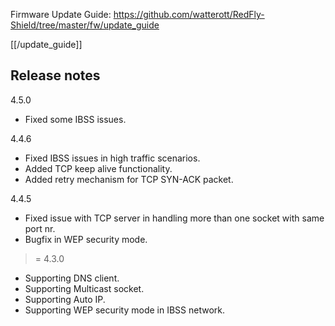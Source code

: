 Firmware Update Guide: <https://github.com/watterott/RedFly-Shield/tree/master/fw/update_guide>

[[/update_guide]]

## Release notes

4.5.0
 * Fixed some IBSS issues.

4.4.6
 * Fixed IBSS issues in high traffic scenarios.
 * Added TCP keep alive functionality.
 * Added retry mechanism for TCP SYN-ACK packet.

4.4.5
 * Fixed issue with TCP server in handling more than one socket with same port nr.
 * Bugfix in WEP security mode.

>= 4.3.0
 * Supporting DNS client.
 * Supporting Multicast socket.
 * Supporting Auto IP.
 * Supporting WEP security mode in IBSS network.
